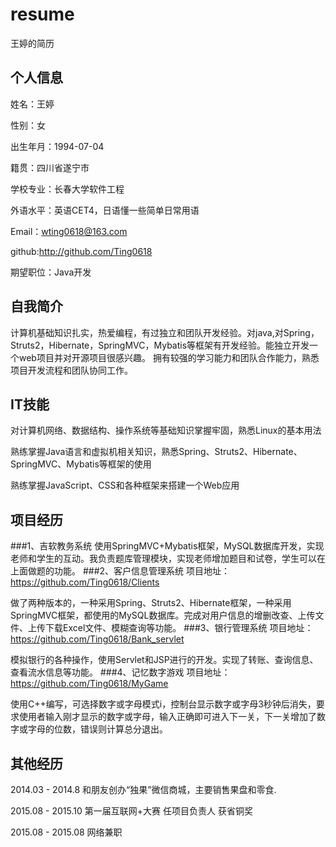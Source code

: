 # resume
王婷的简历

## 个人信息
姓名：王婷

性别：女

出生年月：1994-07-04

籍贯：四川省遂宁市

学校专业：长春大学软件工程

外语水平：英语CET4，日语懂一些简单日常用语

Email：wting0618@163.com

github:http://github.com/Ting0618

期望职位：Java开发
## 自我简介
计算机基础知识扎实，热爱编程，有过独立和团队开发经验。对java,对Spring，Struts2，Hibernate，SpringMVC，Mybatis等框架有开发经验。能独立开发一个web项目并对开源项目很感兴趣。
拥有较强的学习能力和团队合作能力，熟悉项目开发流程和团队协同工作。
## IT技能
对计算机网络、数据结构、操作系统等基础知识掌握牢固，熟悉Linux的基本用法

熟练掌握Java语言和虚拟机相关知识，熟悉Spring、Struts2、Hibernate、SpringMVC、Mybatis等框架的使用

熟练掌握JavaScript、CSS和各种框架来搭建一个Web应用
## 项目经历
###1、吉软教务系统
使用SpringMVC+Mybatis框架，MySQL数据库开发，实现老师和学生的互动。我负责题库管理模块，实现老师增加题目和试卷，学生可以在上面做题的功能。
###2、客户信息管理系统
项目地址：https://github.com/Ting0618/Clients

做了两种版本的，一种采用Spring、Struts2、Hibernate框架，一种采用SpringMVC框架，都使用的MySQL数据库。完成对用户信息的增删改查、上传文件、上传下载Excel文件、模糊查询等功能。
###3、银行管理系统
项目地址：https://github.com/Ting0618/Bank_servlet

模拟银行的各种操作，使用Servlet和JSP进行的开发。实现了转账、查询信息、查看流水信息等功能。
###4、记忆数字游戏
项目地址：https://github.com/Ting0618/MyGame

使用C++编写，可选择数字或字母模式i，控制台显示数字或字母3秒钟后消失，要求使用者输入刚才显示的数字或字母，输入正确即可进入下一关，下一关增加了数字或字母的位数，错误则计算总分退出。
## 其他经历
 2014.03 - 2014.8  和朋友创办“独果”微信商城，主要销售果盘和零食.
 
 2015.08 - 2015.10   第一届互联网+大赛      任项目负责人     获省铜奖
 
 2015.08 - 2015.08  网络兼职

